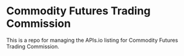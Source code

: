 # Commodity Futures Trading Commission
This is a repo for managing the APIs.io listing for Commodity Futures Trading Commission.
